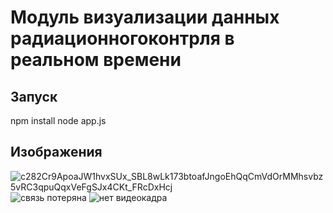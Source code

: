 # Модуль визуализации данных радиационногоконтрля в реальном времени
## Запуск
npm install
node app.js
## Изображения
![c282Cr9ApoaJW1hvxSUx_SBL8wLk173btoafJngoEhQqCmVdOrMMhsvbz5vRC3qpuQqxVeFgSJx4CKt_FRcDxHcj](https://user-images.githubusercontent.com/71491518/172656214-d38735c2-bce3-4216-8d4c-ee7c4d0d27dc.jpg)
![связь потеряна](https://user-images.githubusercontent.com/71491518/172655716-dc8cf063-42fa-4579-b7ec-0fde352ae58e.png)
![нет видеокадра](https://user-images.githubusercontent.com/71491518/172655766-8704a3a9-7a48-44e3-9c55-f2f6d9eb4dfb.png)
